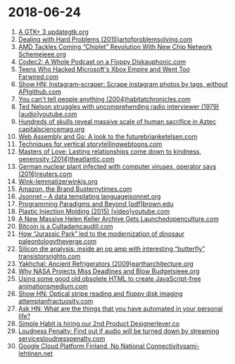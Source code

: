 # 2018-06-24
1. [A GTK+ 3 updategtk.org](https://blog.gtk.org/2018/06/23/a-gtk-3-update/)
2. [Dealing with Hard Problems (2015)artofproblemsolving.com](https://artofproblemsolving.com/articles/hard-problems)
3. [AMD Tackles Coming “Chiplet” Revolution With New Chip Network Schemeieee.org](https://spectrum.ieee.org/tech-talk/semiconductors/design/amd-tackles-coming-chiplet-revolution-with-new-chip-network-scheme)
4. [Codec2: A Whole Podcast on a Floppy Diskauphonic.com](https://auphonic.com/blog/2018/06/01/codec2-podcast-on-floppy-disk/)
5. [Teens Who Hacked Microsoft's Xbox Empire and Went Too Farwired.com](https://www.wired.com/story/xbox-underground-videogame-hackers/)
6. [Show HN: Instagram-scraper: Scrape instagram photos by tags, without APIgithub.com](https://github.com/meetmangukiya/instagram-scrapper)
7. [You can't tell people anything (2004)habitatchronicles.com](http://habitatchronicles.com/2004/04/you-cant-tell-people-anything/)
8. [Ted Nelson struggles with uncomprehending radio interviewer (1979) [audio]youtube.com](https://www.youtube.com/watch?v=RVU62CQTXFI)
9. [Hundreds of skulls reveal massive scale of human sacrifice in Aztec capitalsciencemag.org](http://www.sciencemag.org/news/2018/06/feeding-gods-hundreds-skulls-reveal-massive-scale-human-sacrifice-aztec-capital)
10. [Web Assembly and Go: A look to the futurebrianketelsen.com](https://brianketelsen.com/web-assembly-and-go-a-look-to-the-future)
11. [Techniques for vertical storytellingwebtoons.com](https://www.webtoons.com/en/tiptoon/lozolz/webtoon-editing-tips/viewer?title_no=1268&episode_no=24)
12. [Masters of Love: Lasting relationships come down to kindness, generosity (2014)theatlantic.com](https://www.theatlantic.com/health/archive/2014/06/happily-ever-after/372573/?single_page=true)
13. [German nuclear plant infected with computer viruses, operator says (2016)reuters.com](https://www.reuters.com/article/us-nuclearpower-cyber-germany-idUSKCN0XN2OS)
14. [Wink-lemmatizerwinkjs.org](http://winkjs.org/wink-lemmatizer/)
15. [Amazon, the Brand Busternytimes.com](https://www.nytimes.com/2018/06/23/business/amazon-the-brand-buster.html)
16. [Jsonnet – A data templating languagejsonnet.org](https://jsonnet.org/)
17. [Programming Paradigms and Beyond [pdf]brown.edu](http://cs.brown.edu/~sk/Publications/Papers/Published/kf-prog-paradigms-and-beyond/paper.pdf)
18. [Plastic Injection Molding (2015) [video]youtube.com](https://www.youtube.com/watch?v=RMjtmsr3CqA)
19. [A New Massive Helen Keller Archive Gets Launchedopenculture.com](http://www.openculture.com/2018/06/a-new-massive-helen-keller-archive-gets-launched.html)
20. [Bitcoin is a Cultadamcaudill.com](https://adamcaudill.com/2018/06/21/bitcoin-is-a-cult/)
21. [How “Jurassic Park” led to the modernization of dinosaur paleontologytheverge.com](https://www.theverge.com/2018/6/23/17483340/jurassic-park-world-steve-brusatte-the-rise-and-fall-of-the-dinosaurs-book-interview-paleontology)
22. [Silicon die analysis: inside an op amp with interesting “butterfly” transistorsrighto.com](http://www.righto.com/2018/06/silicon-die-analysis-op-amp-with.html)
23. [Yakhchal: Ancient Refrigerators (2009)eartharchitecture.org](http://eartharchitecture.org/?p=570)
24. [Why NASA Projects Miss Deadlines and Blow Budgetsieee.org](https://spectrum.ieee.org/riskfactor/aerospace/space-flight/gao-warns-of-deteriorating-costs-and-schedules-in-nasas-major-project-portfolio)
25. [Using some good old obsolete HTML to create JavaScript-free animationsmedium.com](https://medium.com/@mjtweaver/using-some-good-old-obsolete-html-to-create-a-javascript-free-carousel-animations-7b5f1d6b428)
26. [Show HN: Optical stripe reading and floppy disk imaging attemptanfractuosity.com](https://www.anfractuosity.com/projects/optical-magnetic-stripe-reading/#start)
27. [Ask HN: What are the things that you have automated in your personal life?](https://news.ycombinator.com/item?id=17385291)
28. [Simple Habit is hiring our 2nd Product Designerlever.co](https://jobs.lever.co/simplehabit/372cf651-1ba0-4eea-88df-6eaf54fba98d?lever-origin=applied&lever-source%5B%5D=Hackernews)
29. [Loudness Penalty: Find out if audio will be turned down by streaming servicesloudnesspenalty.com](http://www.loudnesspenalty.com)
30. [Google Cloud Platform Finland, No National Connectivitysami-lehtinen.net](http://www.sami-lehtinen.net/blog/google-cloud-platform-gcp-finland-no-national-connectivity)